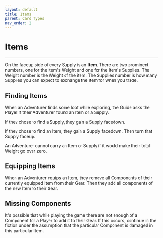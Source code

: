 ```yaml
---
layout: default
title: Items
parent: Card Types
nav_order: 2
---
```


# Items

---

On the faceup side of every Supply is an **Item**. There are two prominent numbers, one for the Item's Weight and one for the Item's Supplies. The Weight number is the Weight of the item. The Supplies number is how many Supplies you can expect to exchange the Item for when you trade. 

## Finding Items 

When an Adventurer finds some loot while exploring, the Guide asks the Player if their Adventurer found an Item or a Supply.

If they chose to find a Supply, they gain a Supply facedown. 

If they chose to find an Item, they gain a Supply facedown. Then turn that Supply faceup.

An Adventurer cannot carry an Item or Supply if it would make their total Weight go over zero.

## Equipping Items

When an Adventurer equips an Item, they remove all Components of their currently equipped Item from their Gear. Then they add all components of the new Item to their Gear.

## Missing Components

It's possible that while playing the game there are not enough of a Component for a Player to add it to their Gear. If this occurs, continue in the fiction under the assumption that the particular Component is damaged in this particular Item. 
